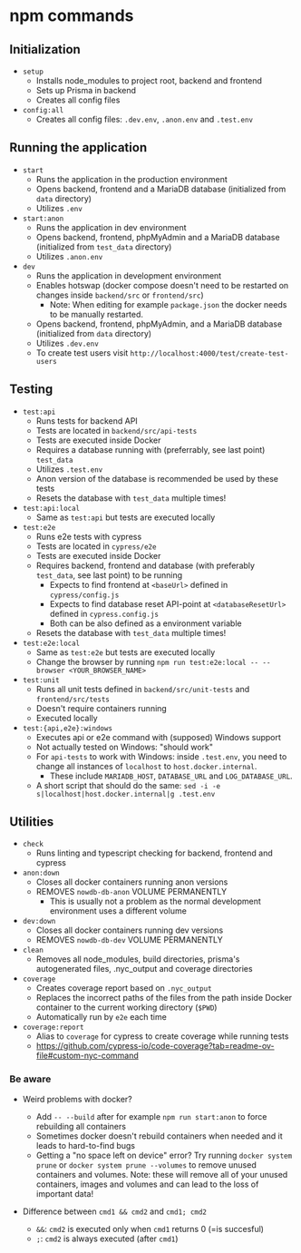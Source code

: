 # npm commands

## Initialization

- `setup`
  - Installs node_modules to project root, backend and frontend
  - Sets up Prisma in backend
  - Creates all config files
- `config:all`
  - Creates all config files: `.dev.env`, `.anon.env` and `.test.env`

## Running the application

- `start`
  - Runs the application in the production environment
  - Opens backend, frontend and a MariaDB database (initialized from `data` directory)
  - Utilizes `.env`
- `start:anon`
  - Runs the application in dev environment
  - Opens backend, frontend, phpMyAdmin and a MariaDB database (initialized from `test_data` directory)
  - Utilizes `.anon.env`
- `dev`
  - Runs the application in development environment
  - Enables hotswap (docker compose doesn't need to be restarted on changes inside `backend/src` or `frontend/src`)
    - Note: When editing for example `package.json` the docker needs to be manually restarted.
  - Opens backend, frontend, phpMyAdmin, and a MariaDB database (initialized from `data` directory)
  - Utilizes `.dev.env`
  - To create test users visit `http://localhost:4000/test/create-test-users`

## Testing

- `test:api`
  - Runs tests for backend API
  - Tests are located in `backend/src/api-tests`
  - Tests are executed inside Docker
  - Requires a database running with (preferrably, see last point) `test_data`
  - Utilizes `.test.env`
  - Anon version of the database is recommended be used by these tests
  - Resets the database with `test_data` multiple times!
- `test:api:local`
  - Same as `test:api` but tests are executed locally
- `test:e2e`
  - Runs e2e tests with cypress
  - Tests are located in `cypress/e2e`
  - Tests are executed inside Docker
  - Requires backend, frontend and database (with preferably `test_data`, see last point) to be running
    - Expects to find frontend at `<baseUrl>` defined in `cypress/config.js`
    - Expects to find database reset API-point at `<databaseResetUrl>` defined in `cypress.config.js`
    - Both can be also defined as a environment variable
  - Resets the database with `test_data` multiple times!
- `test:e2e:local`
  - Same as `test:e2e` but tests are executed locally
  - Change the browser by running `npm run test:e2e:local -- --browser <YOUR_BROWSER_NAME>`
- `test:unit`
  - Runs all unit tests defined in `backend/src/unit-tests` and `frontend/src/tests`
  - Doesn't require containers running
  - Executed locally
- `test:{api,e2e}:windows`
  - Executes api or e2e command with (supposed) Windows support
  - Not actually tested on Windows: "should work"
  - For `api-tests` to work with Windows: inside `.test.env`, you need to change all instances of `localhost` to `host.docker.internal`.
    - These include `MARIADB_HOST`, `DATABASE_URL` and `LOG_DATABASE_URL`.
  - A short script that should do the same: `sed -i -e s|localhost|host.docker.internal|g .test.env`

## Utilities

- `check`
  - Runs linting and typescript checking for backend, frontend and cypress
- `anon:down`
  - Closes all docker containers running anon versions
  - REMOVES `nowdb-db-anon` VOLUME PERMANENTLY
    - This is usually not a problem as the normal development environment uses a different volume
- `dev:down`
  - Closes all docker containers running dev versions
  - REMOVES `nowdb-db-dev` VOLUME PERMANENTLY
- `clean`
  - Removes all node_modules, build directories, prisma's autogenerated files, .nyc_output and coverage directories
- `coverage`
  - Creates coverage report based on `.nyc_output`
  - Replaces the incorrect paths of the files from the path inside Docker container to the current working directory (`$PWD`)
  - Automatically run by `e2e` each time
- `coverage:report`
  - Alias to `coverage` for cypress to create coverage while running tests
  - https://github.com/cypress-io/code-coverage?tab=readme-ov-file#custom-nyc-command

### Be aware

- Weird problems with docker?

  - Add `-- --build` after for example `npm run start:anon` to force rebuilding all containers
  - Sometimes docker doesn't rebuild containers when needed and it leads to hard-to-find bugs
  - Getting a "no space left on device" error? Try running `docker system prune` or `docker system prune --volumes` to remove unused containers and volumes. Note: these will remove all of your unused containers, images and volumes and can lead to the loss of important data!

- Difference between `cmd1 && cmd2` and `cmd1; cmd2`
  - `&&`: `cmd2` is executed only when `cmd1` returns 0 (=is succesful)
  - `;`: `cmd2` is always executed (after `cmd1`)
